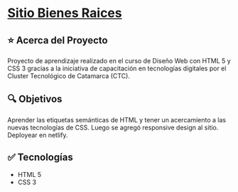 # [Sitio Bienes Raices](https://mdcarron-ctc-bienes-raices.netlify.app/)

## ⭐ Acerca del Proyecto

Proyecto de aprendizaje realizado en el curso de Diseño Web con HTML 5 y CSS 3 gracias a la iniciativa de capacitación en tecnologías digitales por el Cluster Tecnológico de Catamarca (CTC). 

## 🔍 Objetivos

Aprender las etiquetas semánticas de HTML  y tener un acercamiento a las nuevas tecnologías de CSS.
Luego se agregó responsive design al sitio.
Deployear en netlify.

## ✅ Tecnologías

- HTML 5
- CSS 3
